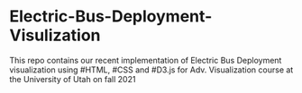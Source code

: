 # Electric-Bus-Deployment-Visulization
This repo contains our recent implementation of Electric Bus Deployment visualization using #HTML, #CSS and #D3.js for Adv. Visualization course at the University of Utah on fall 2021
